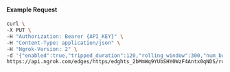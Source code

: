 <!-- Code generated for API Clients. DO NOT EDIT. -->

#### Example Request

```bash
curl \
-X PUT \
-H "Authorization: Bearer {API_KEY}" \
-H "Content-Type: application/json" \
-H "Ngrok-Version: 2" \
-d '{"enabled":true,"tripped_duration":120,"rolling_window":300,"num_buckets":5,"volume_threshold":20,"error_threshold_percentage":0.2}' \
https://api.ngrok.com/edges/https/edghts_2bMmWq9YUbSHY0WzF4Antx0qNDS/routes/edghtsrt_2bMmWqITr9h6Y1v6W78wOBibqq7/circuit_breaker
```

